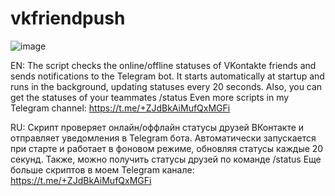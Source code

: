 # vkfriendpush
![image](https://user-images.githubusercontent.com/123773830/234474443-886569ae-3624-4de8-8262-7b0e52dae17a.png)

EN: The script checks the online/offline statuses of VKontakte friends and sends notifications to the Telegram bot. It starts automatically at startup and runs in the background, updating statuses every 20 seconds. Also, you can get the statuses of your teammates /status
Even more scripts in my Telegram channel: https://t.me/+ZJdBkAiMufQxMGFi

RU: Скрипт проверяет онлайн/оффлайн статусы друзей ВКонтакте и отправляет уведомления в Telegram бота. Автоматически запускается при старте и работает в фоновом режиме, обновляя статусы каждые 20 секунд. Также, можно получить статусы друзей по команде /status
Еще больше скриптов в моем Telegram канале: https://t.me/+ZJdBkAiMufQxMGFi
